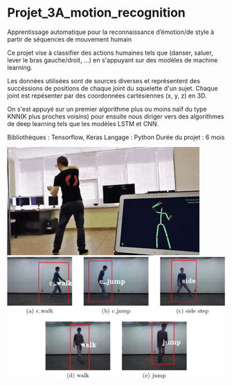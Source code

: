 # Projet_3A_motion_recognition
Apprentissage automatique pour la reconnaissance d’émotion/de style à partir de séquences de mouvement humain

Ce projet vise à classifier des actions humaines tels que (danser, saluer, lever le bras gauche/droit, ...) en s'appuyant sur des modèles de machine learning.

Les données utilisées sont de sources diverses et représentent des succéssions de positions de chaque joint du squelette d'un sujet. Chaque joint est repésenter par des coordonnées cartésiennes (x, y, z) en 3D.

On s'est appuyé sur un premier algorithme plus ou moins naïf du type KNN(K plus proches voisins) pour ensuite nous diriger vers des algorithmes de deep learning tels que les modèles LSTM et CNN.
 
Bibliothèques : Tensorflow, Keras
Langage : Python
Durée du projet : 6 mois
 
![wallpapper](./doc/images/image3.gif)
![wallpapper](./doc/images/image2.png)


